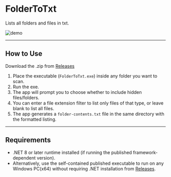 # FolderToTxt

Lists all folders and files in txt.

![demo](demo.gif)

---

## How to Use

Download the .zip from [Releases](https://github.com/Krasipeace/FolderToTxt/releases)

1. Place the executable (`FolderToTxt.exe`) inside any folder you want to scan.
2. Run the exe.
3. The app will prompt you to choose whether to include hidden files/folders.
4. You can enter a file extension filter to list only files of that type, or leave blank to list all files.
5. The app generates a `folder-contents.txt` file in the same directory with the formatted listing.

---

## Requirements

- .NET 8 or later runtime installed (if running the published framework-dependent version).
- Alternatively, use the self-contained published executable to run on any Windows PC(x64) without requiring .NET installation from [Releases](https://github.com/Krasipeace/FolderToTxt/releases).
